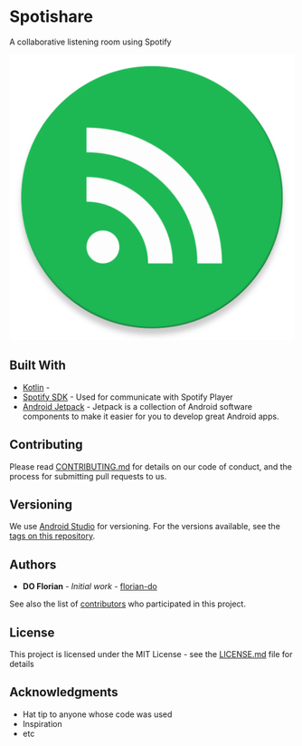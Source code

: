 # Spotishare
A collaborative listening room using Spotify

![alt text](https://github.com/florian-do/Spotishare/blob/master/app/src/main/ic_launcher-web.png)

## Built With

* [Kotlin](https://kotlinlang.org/) - 
* [Spotify SDK](https://developer.spotify.com/documentation/) - Used for communicate with Spotify Player
* [Android Jetpack](https://developer.android.com/jetpack/) - Jetpack is a collection of Android software components to make it easier for you to develop great Android apps.

## Contributing

Please read [CONTRIBUTING.md](https://gist.github.com/PurpleBooth/b24679402957c63ec426) for details on our code of conduct, and the process for submitting pull requests to us.

## Versioning

We use [Android Studio](http://semver.org/) for versioning. For the versions available, see the [tags on this repository](https://github.com/your/project/tags). 

## Authors

* **DO Florian** - *Initial work* - [florian-do](https://github.com/florian-do)

See also the list of [contributors](https://github.com/your/project/contributors) who participated in this project.

## License

This project is licensed under the MIT License - see the [LICENSE.md](LICENSE.md) file for details

## Acknowledgments

* Hat tip to anyone whose code was used
* Inspiration
* etc
